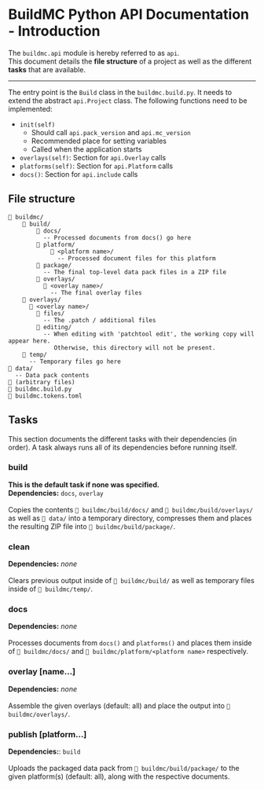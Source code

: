 # BuildMC Python API Documentation - Introduction
The `buildmc.api` module is hereby referred to as `api`.  
This document details the **file structure** of a project as
well as the different **tasks** that are available.

---

The entry point is the `Build` class in the `buildmc.build.py`.
It needs to extend the abstract `api.Project` class. The following
functions need to be implemented:
- `init(self)`
  - Should call `api.pack_version` and `api.mc_version`
  - Recommended place for setting variables
  - Called when the application starts
- `overlays(self)`: Section for `api.Overlay` calls
- `platforms(self)`: Section for `api.Platform` calls
- `docs()`: Section for `api.include` calls

## File structure
```
󰉋 buildmc/
    󰉋 build/
        󰉋 docs/
          -- Processed documents from docs() go here
        󰉋 platform/
            󰉋 <platform name>/
              -- Processed document files for this platform
        󰉋 package/
          -- The final top-level data pack files in a ZIP file
        󰉋 overlays/
          󰉋 <overlay name>/
            -- The final overlay files
    󰉋 overlays/
      󰉋 <overlay name>/
        󰉋 files/
          -- The .patch / additional files
        󰉋 editing/
          -- When editing with 'patchtool edit', the working copy will appear here.
             Otherwise, this directory will not be present.
    󰉋 temp/
      -- Temporary files go here
󰉋 data/
  -- Data pack contents
󰈔 (arbitrary files)
 buildmc.build.py
 buildmc.tokens.toml
```

## Tasks
This section documents the different tasks with
their dependencies (in order). A task always runs all of its
dependencies before running itself.

### build
**This is the default task if none was specified.**  
**Dependencies:** `docs`, `overlay`<br><br>
Copies the contents `󰉋 buildmc/build/docs/` and `󰉋 buildmc/build/overlays/`
as well as `󰉋 data/` into a temporary directory, compresses them and places
the resulting ZIP file into `󰉋 buildmc/build/package/`.

### clean
**Dependencies:** *none*<br><br>
Clears previous output inside of `󰉋 buildmc/build/` as well as temporary
files inside of `󰉋 buildmc/temp/`.

### docs
**Dependencies:** *none*<br><br>
Processes documents from `docs()` and `platforms()` and places them
inside of `󰉋 buildmc/docs/` and `󰉋 buildmc/platform/<platform name>`
respectively.

### overlay [name...]
**Dependencies:** *none*<br><br>
Assemble the given overlays (default: all) and place the output
into `󰉋 buildmc/overlays/`.

### publish [platform...]
**Dependencies:**: `build`<br><br>
Uploads the packaged data pack from `󰉋 buildmc/build/package/`
to the given platform(s) (default: all), along with the
respective documents.
